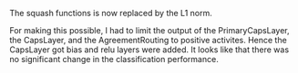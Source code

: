 The squash functions is now replaced by the L1 norm.

For making this possible, I had to limit the output of the PrimaryCapsLayer, the CapsLayer, and the AgreementRouting to positive activites. Hence the CapsLayer got bias and relu layers were added. It looks like that there was no significant change in the classification performance. 




